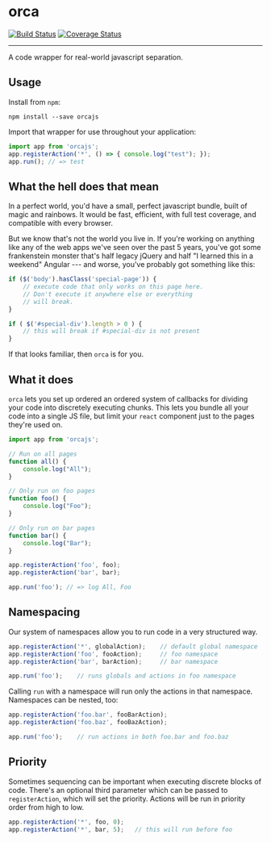 # orca

[![Build Status](https://travis-ci.org/apsislabs/orca.svg?branch=master)](https://travis-ci.org/apsislabs/orca) [![Coverage Status](https://coveralls.io/repos/github/apsislabs/orca/badge.svg?branch=feature%2Fexcludes)](https://coveralls.io/github/apsislabs/orca?branch=feature%2Fexcludes)

---

A code wrapper for real-world javascript separation.

## Usage

Install from `npm`:

```
npm install --save orcajs
```

Import that wrapper for use throughout your application:

```js
import app from 'orcajs';
app.registerAction('*', () => { console.log("test"); });
app.run(); // => test
```

## What the hell does that mean

In a perfect world, you'd have a small, perfect javascript bundle, built of magic and rainbows. It would be fast, efficient, with full test coverage, and compatible with every browser.

But we know that's not the world you live in. If you're working on anything like any of the web apps we've seen over the past 5 years, you've got some frankenstein monster that's half legacy jQuery and half "I learned this in a weekend" Angular --- and worse, you've probably got something like this:

```js
if ($('body').hasClass('special-page')) {
    // execute code that only works on this page here.
    // Don't execute it anywhere else or everything
    // will break.
}

if ( $('#special-div').length > 0 ) {
    // this will break if #special-div is not present
}
```

If that looks familiar, then `orca` is for you.

## What it does

`orca` lets you set up ordered an ordered system of callbacks for dividing your code into discretely executing chunks. This lets you bundle all your code into a single JS file, but limit your `react` component just to the pages they're used on.

```js
import app from 'orcajs';

// Run on all pages
function all() {
    console.log("All");
}

// Only run on foo pages
function foo() {
    console.log("Foo");
}

// Only run on bar pages
function bar() {
    console.log("Bar");
}

app.registerAction('foo', foo);
app.registerAction('bar', bar);

app.run('foo'); // => log All, Foo
```

## Namespacing

Our system of namespaces allow you to run code in a very structured way.

```js
app.registerAction('*', globalAction);    // default global namespace
app.registerAction('foo', fooAction);     // foo namespace
app.registerAction('bar', barAction);     // bar namespace

app.run('foo');    // runs globals and actions in foo namespace
```

Calling `run` with a namespace will run only the actions in that namespace. Namespaces can be nested, too:

```js
app.registerAction('foo.bar', fooBarAction);
app.registerAction('foo.baz', fooBazAction);

app.run('foo');    // run actions in both foo.bar and foo.baz
```

## Priority

Sometimes sequencing can be important when executing discrete blocks of code. There's an optional third parameter which can be passed to `registerAction`, which will set the priority. Actions will be run in priority order from high to low.

```js
app.registerAction('*', foo, 0);
app.registerAction('*', bar, 5);   // this will run before foo
```
